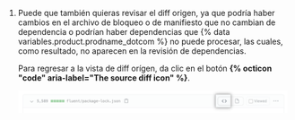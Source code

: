 1. Puede que también quieras revisar el diff origen, ya que podría haber cambios en el archivo de bloqueo o de manifiesto que no cambian de dependencia o podrían haber dependencias que {% data variables.product.prodname_dotcom %} no puede procesar, las cuales, como resultado, no aparecen en la revisión de dependencias.

   Para regresar a la vista de diff orígen, da clic en el botón **{% octicon "code" aria-label="The source diff icon" %}**.

   ![El botón de diff origen](/assets/images/help/pull_requests/dependency-review-source-diff.png)
